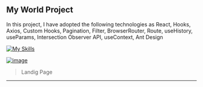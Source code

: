 ## My World Project

In this project, I have adopted the following technologies
as React, Hooks, Axios, Custom Hooks, Pagination, Filter, BrowserRouter, Route, useHistory, useParams, Intersection Observer API, useContext, Ant Design

[![My Skills](https://skillicons.dev/icons?i=react)](https://skillicons.dev)

[![image](https://github.com/user-attachments/assets/376fbe0e-eb84-4bea-b863-8c3adbf49b85)](https://my-world-nine.vercel.app/)

> Landig Page
-------





